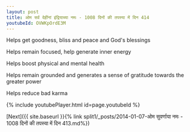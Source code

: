 ```yaml
---
layout: post
title: ओम सर्व देहींनां इंद्रियाच्या नमः - 1008 दिनों की तपस्या में दिन 414
youtubeId: OVWKpOrdE3M
---
```

 
 
Helps get goodness, bliss and peace and God's blessings
 
Helps remain focused, help generate inner energy 
 
Helps boost physical and mental health 
 
Helps remain grounded and generates a sense of gratitude towards the greater power 
 
Helps reduce bad karma
 
 
 
 


{% include youtubePlayer.html id=page.youtubeId %}
 
[Next]({{ site.baseurl }}{% link  split1/_posts/2014-01-07-ओम सुवर्णाया नमः - 1008 दिनों की तपस्या में दिन 413.md%})
 

